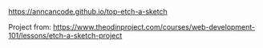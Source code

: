 https://anncancode.github.io/top-etch-a-sketch

Project from: https://www.theodinproject.com/courses/web-development-101/lessons/etch-a-sketch-project
